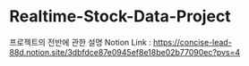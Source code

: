 # Realtime-Stock-Data-Project

프로젝트의 전반에 관한 설명
Notion Link : https://concise-lead-88d.notion.site/3dbfdce87e0945ef8e18be02b77090ec?pvs=4
